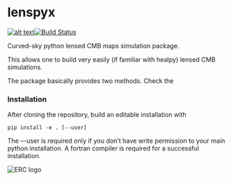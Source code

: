 # lenspyx

[![alt text](https://readthedocs.org/projects/lenspyx/badge/?version=latest)](https://lenspyx.readthedocs.io/en/latest)[![Build Status](https://travis-ci.com/carronj/lenspyx.svg?branch=master)](https://travis-ci.com/carronj/lenspyx)

Curved-sky python lensed CMB maps simulation package.

This allows one to build very easily (if familiar with healpy) lensed CMB simulations.

The package basically provides two methods. Check the []()
### Installation

After cloning the repository, build an editable installation with
    
    pip install -e . [--user]

The –-user is required only if you don’t have write permission to your main python installation. A fortran compiler is required for a successful installation.

![ERC logo](https://erc.europa.eu/sites/default/files/content/erc_banner-vertical.jpg)